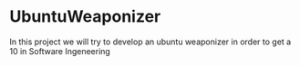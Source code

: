 # UbuntuWeaponizer
In this project we will try to develop an ubuntu weaponizer in order to get a 10 in Software Ingeneering
